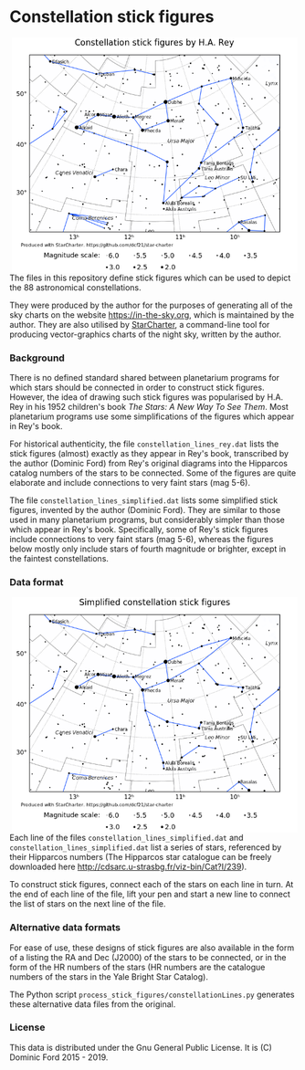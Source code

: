 # Constellation stick figures

<img align="right" width="500" src="example_charts/dipper_2.png">

The files in this repository define stick figures which can be used to depict
the 88 astronomical constellations.

They were produced by the author for the purposes of generating all of the sky
charts on the website <https://in-the-sky.org>, which is maintained by the
author. They are also utilised by
[StarCharter](https://github.com/dcf21/star-charter), a command-line tool for
producing vector-graphics charts of the night sky, written by the author.

### Background

There is no defined standard shared between planetarium programs for which
stars should be connected in order to construct stick figures. However, the
idea of drawing such stick figures was popularised by H.A. Rey in his 1952
children's book *The Stars: A New Way To See Them*. Most planetarium programs
use some simplifications of the figures which appear in Rey's book.

For historical authenticity, the file `constellation_lines_rey.dat`  lists the
stick figures (almost) exactly as they appear in Rey's book, transcribed by the
author (Dominic Ford) from Rey's original diagrams into the Hipparcos catalog
numbers of the stars to be connected. Some of the figures are quite elaborate
and include connections to very faint stars (mag 5-6).

The file `constellation_lines_simplified.dat` lists some simplified stick
figures, invented by the author (Dominic Ford). They are similar to those used
in many planetarium programs, but considerably simpler than those which appear
in Rey's book. Specifically, some of Rey's stick figures include connections to
very faint stars (mag 5-6), whereas the figures below mostly only include stars
of fourth magnitude or brighter, except in the faintest constellations.

### Data format

<img align="right" width="500" src="example_charts/dipper_1.png">

Each line of the files `constellation_lines_simplified.dat` and
`constellation_lines_simplified.dat` list a series of stars, referenced by
their Hipparcos numbers (The Hipparcos star catalogue can be freely downloaded
here <http://cdsarc.u-strasbg.fr/viz-bin/Cat?I/239>).

To construct stick figures, connect each of the stars on each line in turn. At
the end of each line of the file, lift your pen and start a new line to connect
the list of stars on the next line of the file.

### Alternative data formats

For ease of use, these designs of stick figures are also available in the form
of a listing the RA and Dec (J2000) of the stars to be connected, or in the
form of the HR numbers of the stars (HR numbers are the catalogue numbers of
the stars in the Yale Bright Star Catalog).

The Python script `process_stick_figures/constellationLines.py` generates these
alternative data files from the original.

### License

This data is distributed under the Gnu General Public License. It is (C)
Dominic Ford 2015 - 2019.

